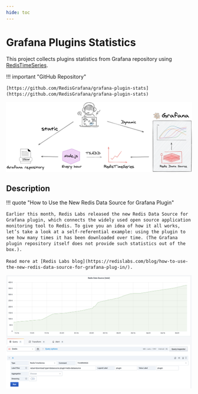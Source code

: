 ```yaml
---
hide: toc
---
```


# Grafana Plugins Statistics

This project collects plugins statistics from Grafana repository using [RedisTimeSeries](https://oss.redislabs.com/redistimeseries/).

!!! important "GitHub Repository"

    [https://github.com/RedisGrafana/grafana-plugin-stats](https://github.com/RedisGrafana/grafana-plugin-stats)

![How many times Redis Data Source for Grafana was downloaded?](../images/projects/redis-grafana-stats.png)

## Description

!!! quote "How to Use the New Redis Data Source for Grafana Plugin"

    Earlier this month, Redis Labs released the new Redis Data Source for Grafana plugin, which connects the widely used open source application monitoring tool to Redis. To give you an idea of how it all works, let’s take a look at a self-referential example: using the plugin to see how many times it has been downloaded over time. (The Grafana plugin repository itself does not provide such statistics out of the box.).

    Read more at [Redis Labs blog](https://redislabs.com/blog/how-to-use-the-new-redis-data-source-for-grafana-plug-in/).

![Stats](https://raw.githubusercontent.com/RedisGrafana/grafana-plugin-stats/master/images/redis-datasource-stats.png)
